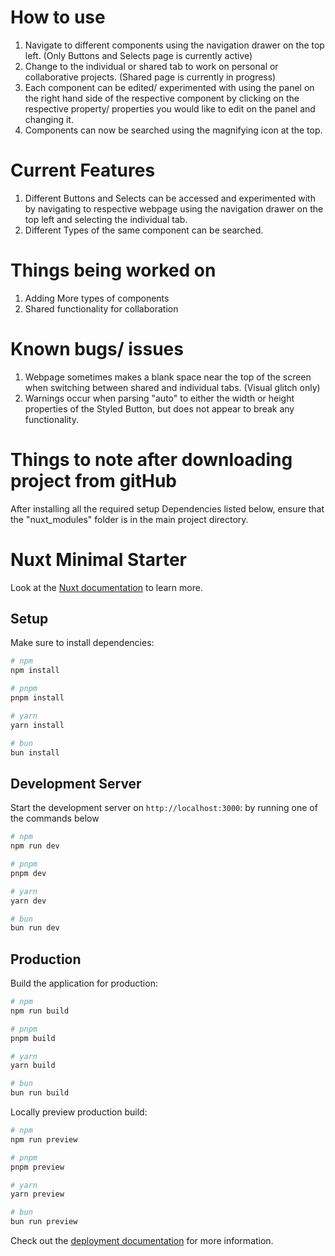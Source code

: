 # How to use
1) Navigate to different components using the navigation drawer on the top left. (Only Buttons and Selects page is currently active)
2) Change to the individual or shared tab to work on personal or collaborative projects. (Shared page is currently in progress)
3) Each component can be edited/ experimented with using the panel on the right hand side of the respective component by clicking on the respective property/ properties you would like to edit on the panel and changing it. 
4) Components can now be searched using the magnifying icon at the top.

# Current Features
1) Different Buttons and Selects can be accessed and experimented with by navigating to respective webpage using the navigation drawer on the top left and selecting the individual tab.
2) Different Types of the same component can be searched.

# Things being worked on
1) Adding More types of components
2) Shared functionality for collaboration

# Known bugs/ issues
1) Webpage sometimes makes a blank space near the top of the screen when switching between shared and individual tabs. (Visual glitch only)
2) Warnings occur when parsing "auto" to either the width or height properties of the Styled Button, but does not appear to break any functionality.

# Things to note after downloading project from gitHub
After installing all the required setup Dependencies listed below, ensure that the "nuxt_modules" folder is in the main project directory.
 
# Nuxt Minimal Starter

Look at the [Nuxt documentation](https://nuxt.com/docs/getting-started/introduction) to learn more.

## Setup

Make sure to install dependencies:

```bash
# npm
npm install

# pnpm
pnpm install

# yarn
yarn install

# bun
bun install
```

## Development Server

Start the development server on `http://localhost:3000`: by running one of the commands below

```bash
# npm
npm run dev

# pnpm
pnpm dev

# yarn
yarn dev

# bun
bun run dev
```

## Production

Build the application for production:

```bash
# npm
npm run build

# pnpm
pnpm build

# yarn
yarn build

# bun
bun run build
```

Locally preview production build:

```bash
# npm
npm run preview

# pnpm
pnpm preview

# yarn
yarn preview

# bun
bun run preview
```

Check out the [deployment documentation](https://nuxt.com/docs/getting-started/deployment) for more information.

